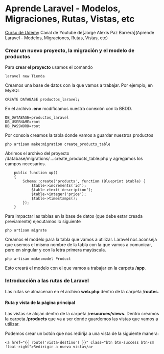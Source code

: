 # Aprende Laravel - Modelos, Migraciones, Rutas, Vistas, etc
[Curso de Udemy](https://www.udemy.com/aprende-laravel-modelos-migraciones-rutas-vistas-etc)
Canal de Youtube de[Jorge Alexis Paz Barrera](Aprende Laravel - Modelos, Migraciones, Rutas, Vistas, etc)

### Crear un nuevo proyecto, la migración y el modelo de productos
Para **crear el proyecto** usamos el comando
```
laravel new Tienda
```

Creamos una base de datos con la que vamos a trabajar.
Por ejemplo, en MySQL
```
CREATE DATABASE productos_laravel;
```

En el archivo .**env** modificamos nuestra conexión con la BBDD.
```
DB_DATABASE=productos_laravel
DB_USERNAME=root
DB_PASSWORD=root
```

Por consola creamos la tabla donde vamos a guardar nuestros productos
```
php artisan make:migration create_products_table
```

Abrimos el archivo del proyecto /database/migrations/....create_products_table.php y agregamos los campos necesarios.
```
    public function up()
    {
        Schema::create('products', function (Blueprint $table) {
            $table->increments('id');
            $table->text('description');
            $table->integer('price');
            $table->timestamps();
        });
    }
```

Para impactar las tablas en la base de datos (que debe estar creada previamente) ejecutamos lo siguiente
```
php artisan migrate
```

Creamos el modelo para la tabla que vamos a utilizar.
Laravel nos aconseja que usemos el mismo nombre de la tabla con la que vamos a comunicar, pero en singular y con la letra primera mayúscula.
```
php artisan make:model Product
```
Esto creará el modelo con el que vamos a trabajar en la carpeta /**app**.

### Introducción a las rutas de Laravel
Las rutas se almacenan en el archivo **web.php** dentro de la carpeta /**routes**.

#### Ruta y vista de la página principal
Las vistas se alojan dentro de la carpeta /**resources/views**.
Dentro creamos la carpeta /**products** que va a ser donde guardemos las vistas que vamos a utilizar.


Podemos crear un botón que nos redirija a una vista de la siguiente manera:
```
<a href="{{ route('vista-destino') }}" class="btn btn-success btn-sm float-right">Redirigir a nueva vista</a>
```


